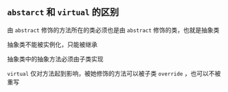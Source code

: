 ## `abstarct` 和 `virtual` 的区别

由 `abstract` 修饰的方法所在的类必须也是由 `abstract` 修饰的类，也就是抽象类

抽象类不能被实例化，只能被继承

抽象类中的抽象方法必须由子类实现

`virtual` 仅对方法起到影响，被她修饰的方法可以被子类 `override` ，也可以不被重写

